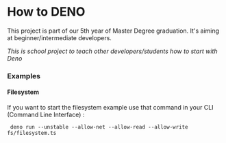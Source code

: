 # How to DENO

This project is part of our 5th year of Master Degree graduation.
It's aiming at beginner/intermediate developers.

*This is school project to teach other developers/students how to start with Deno*


### Examples

#### Filesystem

If you want to start the filesystem example use that command in your CLI (Command Line Interface) :
```
 deno run --unstable --allow-net --allow-read --allow-write fs/filesystem.ts
```